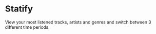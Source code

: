 # Statify
View your most listened tracks, artists and genres and switch between 3 different time periods.